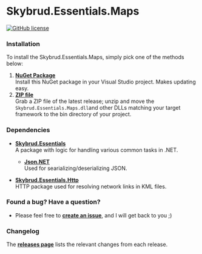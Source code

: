 # Skybrud.Essentials.Maps

[![GitHub license](https://img.shields.io/badge/license-MIT-blue.svg)](LICENSE.md) <!--[![NuGet](https://img.shields.io/nuget/v/Skybrud.Essentials..Maps.svg)](https://www.nuget.org/packages/Skybrud.Essentials.Maps) [![NuGet](https://img.shields.io/nuget/dt/Skybrud.Essentials.Maps.svg)](https://www.nuget.org/packages/Skybrud.Essentials.Maps)-->

### Installation

To install the Skybrud.Essentials.Maps, simply pick one of the methods below:

1. [**NuGet Package**][NuGetPackage]  
   Install this NuGet package in your Visual Studio project. Makes updating easy.
2. [**ZIP file**][GitHubRelease]  
   Grab a ZIP file of the latest release; unzip and move the `Skybrud.Essentials.Maps.dll`and other DLLs matching your target framework to the bin directory of your project.



### Dependencies

- [**Skybrud.Essentials**](https://github.com/skybrud/Skybrud.Essentials)<br />A package with logic for handling various common tasks in .NET.

  - [**Json.NET**](https://github.com/jamesnk/newtonsoft.json)<br />Used for searializing/deserializing JSON.

- [**Skybrud.Essentials.Http**](https://github.com/skybrud/Skybrud.Essentials.Http)<br />HTTP package used for resolving network links in KML files.



### Found a bug? Have a question?

* Please feel free to [**create an issue**][Issues], and I will get back to you ;)



### Changelog

The [**releases page**][GitHubReleases] lists the relevant changes from each release.












   
[NuGetPackage]: https://www.nuget.org/packages/Skybrud.Essentials.Maps
[GitHubRelease]: https://github.com/skybrud/Skybrud.Essentials.Maps/releases/latest
[GitHubReleases]: https://github.com/skybrud/Skybrud.Essentials.Maps/releases
[Changelog]: https://github.com/skybrud/Skybrud.Essentials.Maps/releases
[Issues]: https://github.com/skybrud/Skybrud.Essentials.Maps/issues

